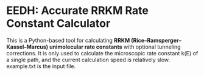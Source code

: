 # EEDH: Accurate RRKM Rate Constant Calculator
This is a Python-based tool for calculating **RRKM (Rice–Ramsperger–Kassel–Marcus) unimolecular rate constants** with optional tunneling corrections. 
It is only used to calculate the microscopic rate constant k(E) of a single path, and the current calculation speed is relatively slow.
example.txt is the input file.
